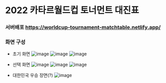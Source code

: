 # 2022 카타르월드컵 토너먼트 대진표

### 서버배포 https://worldcup-tournament-matchtable.netlify.app/

### 화면 구성
- 초기 화면
![image](https://user-images.githubusercontent.com/109272565/207589879-21feea56-bc24-49b8-8a8c-24c2c3932875.png)
![image](https://user-images.githubusercontent.com/109272565/207590133-823dceb2-cd59-408c-a623-c1cea641f2b6.png)
![image](https://user-images.githubusercontent.com/109272565/207590200-4ad1e1e7-1bcb-4ff6-b2b6-e91ebf9f33bb.png)

- 선택 화면
![image](https://user-images.githubusercontent.com/109272565/207590463-e1759b63-9f84-4a58-832e-b71a57f0828f.png)
![image](https://user-images.githubusercontent.com/109272565/207590544-94e2ca38-bbcd-4572-a6c6-a3fc82c7a850.png)
![image](https://user-images.githubusercontent.com/109272565/207590683-4bdb6feb-9780-48fa-b165-1a59b8455666.png)

- 대한민국 우승 장면(?)
![image](https://user-images.githubusercontent.com/109272565/207590839-6b4be60c-9107-4f2b-a1cd-6a933c1dac13.png)

